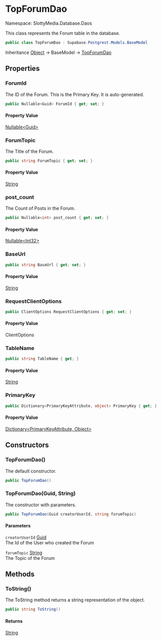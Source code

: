 # TopForumDao

Namespace: SlottyMedia.Database.Daos

This class represents the Forum table in the database.

```csharp
public class TopForumDao : Supabase.Postgrest.Models.BaseModel
```

Inheritance [Object](https://docs.microsoft.com/en-us/dotnet/api/system.object) → BaseModel → [TopForumDao](./slottymedia.database.daos.topforumdao.md)

## Properties

### **ForumId**

The ID of the Forum. This is the Primary Key. It is auto-generated.

```csharp
public Nullable<Guid> ForumId { get; set; }
```

#### Property Value

[Nullable&lt;Guid&gt;](https://docs.microsoft.com/en-us/dotnet/api/system.nullable-1)<br>

### **ForumTopic**

The Title of the Forum.

```csharp
public string ForumTopic { get; set; }
```

#### Property Value

[String](https://docs.microsoft.com/en-us/dotnet/api/system.string)<br>

### **post_count**

The Count of Posts in the Forum.

```csharp
public Nullable<int> post_count { get; set; }
```

#### Property Value

[Nullable&lt;Int32&gt;](https://docs.microsoft.com/en-us/dotnet/api/system.nullable-1)<br>

### **BaseUrl**

```csharp
public string BaseUrl { get; set; }
```

#### Property Value

[String](https://docs.microsoft.com/en-us/dotnet/api/system.string)<br>

### **RequestClientOptions**

```csharp
public ClientOptions RequestClientOptions { get; set; }
```

#### Property Value

ClientOptions<br>

### **TableName**

```csharp
public string TableName { get; }
```

#### Property Value

[String](https://docs.microsoft.com/en-us/dotnet/api/system.string)<br>

### **PrimaryKey**

```csharp
public Dictionary<PrimaryKeyAttribute, object> PrimaryKey { get; }
```

#### Property Value

[Dictionary&lt;PrimaryKeyAttribute, Object&gt;](https://docs.microsoft.com/en-us/dotnet/api/system.collections.generic.dictionary-2)<br>

## Constructors

### **TopForumDao()**

The default constructor.

```csharp
public TopForumDao()
```

### **TopForumDao(Guid, String)**

The constructor with parameters.

```csharp
public TopForumDao(Guid creatorUserId, string forumTopic)
```

#### Parameters

`creatorUserId` [Guid](https://docs.microsoft.com/en-us/dotnet/api/system.guid)<br>
The Id of the User who created the Forum

`forumTopic` [String](https://docs.microsoft.com/en-us/dotnet/api/system.string)<br>
The Topic of the Forum

## Methods

### **ToString()**

The ToString method returns a string representation of the object.

```csharp
public string ToString()
```

#### Returns

[String](https://docs.microsoft.com/en-us/dotnet/api/system.string)<br>
